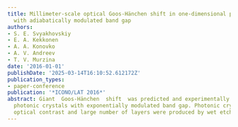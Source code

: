 ```yaml
---
title: Millimeter-scale optical Goos-Hänchen shift in one-dimensional photonic crystals
  with adiabatically modulated band gap
authors:
- S. E. Svyakhovskiy
- E. A. Kekkonen
- A. A. Konovko
- A. V. Andreev
- T. V. Murzina
date: '2016-01-01'
publishDate: '2025-03-14T16:10:52.612172Z'
publication_types:
- paper-conference
publication: '*ICONO/LAT 2016*'
abstract: Giant  Goos-Hänchen  shift  was predicted and experimentally observed in
  photonic crystals with exponentially modulated band gap. Photonic crystals of high
  optical contrast and large number of layers were produced by wet etching of silicon.
---
```

